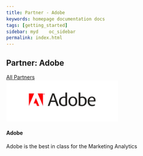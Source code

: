 ```yaml
---
title: Partner - Adobe
keywords: homepage documentation docs
tags: [getting_started]
sidebar: myd	oc_sidebar
permalink: index.html
---
```


## Partner: Adobe

<div class="bg-white rounded-5" style="background-color: var(--blue-100)!important">
     <section class="p-4 justify-content-center  w-100">
      <a href="/partners/index" class="btn btn-secondary"><span class="fa fa-arrow-left"></span>All Partners</a>
         <div class="card m-2 mx-auto" style="max-width: 800px;">
          <img src="/media/partners/adobe.png" class="card-img-top" alt="Abole" style="max-width:300px">
          <div class="card-body">
            <h4 class="card-title">Adobe</h4>
            <p class="card-text">
              Adobe is the best in class for the Marketing Analytics
            </p>
          </div>
        </div>
      </section>
</div>

